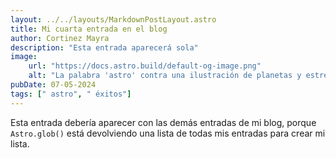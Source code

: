 ```yaml
---
layout: ../../layouts/MarkdownPostLayout.astro
title: Mi cuarta entrada en el blog
author: Cortinez Mayra
description: "Esta entrada aparecerá sola"
image:
    url: "https://docs.astro.build/default-og-image.png"
    alt: "La palabra 'astro' contra una ilustración de planetas y estrellas"
pubDate: 07-05-2024
tags: [" astro", " éxitos"]
---
```

Esta entrada debería aparecer con las demás entradas de mi blog, porque `Astro.glob()` está devolviendo una lista de todas mis entradas para crear mi lista.
